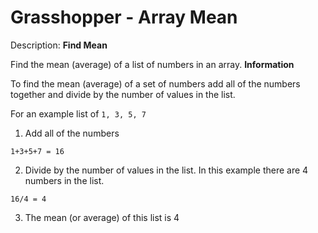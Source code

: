 # Grasshopper - Array Mean
Description:
**Find Mean**

Find the mean (average) of a list of numbers in an array.
**Information**

To find the mean (average) of a set of numbers add all of the numbers together and divide by the number of values in the list.

For an example list of ```1, 3, 5, 7```

1. Add all of the numbers

```1+3+5+7 = 16```

2. Divide by the number of values in the list. In this example there are 4 numbers in the list.

```16/4 = 4```

3. The mean (or average) of this list is 4
